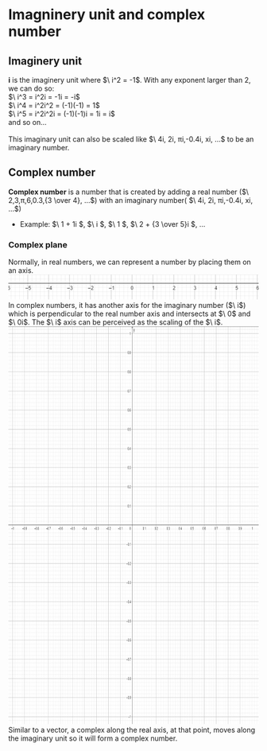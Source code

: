 # Imagninery unit and complex number
## Imaginery unit
**i** is the imaginery unit where $\ i^2 = -1\$.
With any exponent larger than 2, we can do so: <br>
$\ i^3 = i^2i = -1i = -i\$ <br>
$\ i^4 = i^2i^2 = (-1)(-1) = 1\$ <br>
$\ i^5 = i^2i^2i = (-1)(-1)i = 1i = i\$ <br>
and so on...<br><br>
This imaginary unit can also be scaled like $\ 4i, 2i, πi,-0.4i, xi, ...\$ to be an imaginary number.
## Complex number
**Complex number** is a number that is created by adding a real number ($\ 2,3,π,6,0.3,{3 \over 4}, ...\$) with an imaginary number( $\ 4i, 2i, πi,-0.4i, xi, ...\$)
+ Example:
$\ 1 + 1i \$,
$\ i \$,
$\ 1 \$,
$\ 2 + {3 \over 5}i \$,
...
### Complex plane
Normally, in real numbers, we can represent a number by placing them on an axis.<br>
<img src="https://github.com/sonnynguyenn/algorithms/blob/main/vital-concepts/math/img-complex-number/images/Screenshot%202023-08-15%20164125.png"><br>
In complex numbers, it has another axis for the imaginary number ($\ i\$) which is perpendicular to the real number axis and intersects at $\ 0\$ and $\ 0i\$. The $\ i\$ axis can be perceived as the scaling of the $\ i\$.<br>
<img height="800px" src="https://github.com/sonnynguyenn/algorithms/blob/main/vital-concepts/math/img-complex-number/images/Screenshot%202023-08-15%20165227.png"><br>
Similar to a vector, a complex along the real axis, at that point, moves along the imaginary unit so it will form a complex number. 
